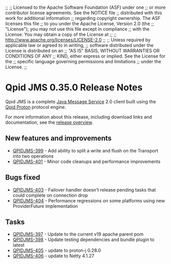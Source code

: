 ;;
;; Licensed to the Apache Software Foundation (ASF) under one
;; or more contributor license agreements.  See the NOTICE file
;; distributed with this work for additional information
;; regarding copyright ownership.  The ASF licenses this file
;; to you under the Apache License, Version 2.0 (the
;; "License"); you may not use this file except in compliance
;; with the License.  You may obtain a copy of the License at
;; 
;;   http://www.apache.org/licenses/LICENSE-2.0
;; 
;; Unless required by applicable law or agreed to in writing,
;; software distributed under the License is distributed on an
;; "AS IS" BASIS, WITHOUT WARRANTIES OR CONDITIONS OF ANY
;; KIND, either express or implied.  See the License for the
;; specific language governing permissions and limitations
;; under the License.
;;

# Qpid JMS 0.35.0 Release Notes

Qpid JMS is a complete [Java Message Service][jms] 2.0 client built
using the [Qpid Proton]({{site_url}}/proton/index.html) protocol
engine.

For more information about this release, including download links and
documentation, see the [release overview](index.html).

[jms]: http://en.wikipedia.org/wiki/Java_Message_Service


## New features and improvements

 - [QPIDJMS-399](https://issues.apache.org/jira/browse/QPIDJMS-399) - Add ability to split a write and flush on the Transport into two operations
 - [QPIDJMS-401](https://issues.apache.org/jira/browse/QPIDJMS-401) - Minor code cleanups and performance improvements

## Bugs fixed

 - [QPIDJMS-403](https://issues.apache.org/jira/browse/QPIDJMS-403) - Failover handler doesn't release pending tasks that could complete on connection drop
 - [QPIDJMS-404](https://issues.apache.org/jira/browse/QPIDJMS-404) - Performance regressions on some platforms using new ProviderFuture implementation

## Tasks

 - [QPIDJMS-397](https://issues.apache.org/jira/browse/QPIDJMS-397) - Update to the current v19 apache parent pom
 - [QPIDJMS-398](https://issues.apache.org/jira/browse/QPIDJMS-398) - Update testing dependencies and bundle plugin to latest
 - [QPIDJMS-405](https://issues.apache.org/jira/browse/QPIDJMS-405) - update to proton-j 0.28.0
 - [QPIDJMS-406](https://issues.apache.org/jira/browse/QPIDJMS-406) - update to Netty 4.1.27